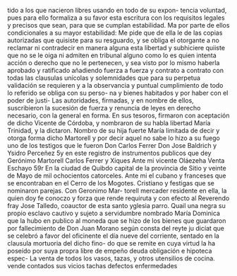 tido a los que nacieron libres usando en todo de su expon- tencia voluntad, pues para ello formaliza a su favor esta escritura con los requisitos legales y precisos que sean, para que se cumplan estabilidad. Ma por parte de ellos
condicionales a su mayor estabilidad: Me pide que de ella le de las copias autorizadas que quisiste para su resguardo, y se obliga el otorgante a no reclamar ni contradecir en manera alguna esta libertad y subhiciere quiiste que
no se le oiga ni admiten en tribunal alguno como lo es quien intenta acción o derecho que no le pertenecen, y sea visto por lo mismo haberla aprobado y ratificado añadiendo fuerza a fuerza y contrato a contrato con todas las
clausulas unícolas y solemnidades que para su perpetua
validación se requieren y a la observancia y puntual
cumplimiento de todo lo referido se obliga con su perso-
na y bienes habitados y por haber con el poder de justi-
Las autoridades, firmadas, y en nombre de ellos, suscribieron la sucesión de fuerza y renuncia de leyes en derecho necesario, con la general en forma. En sus tesoros, firmaron con aceptación de dicho Vicente de Córdoba, y nombraron de su habla libertad María Trinidad, y la dictaron.
Nombro de su hija fuerte María limitada de decir y
otorga forma dicho Martorell y por decir aquel no sabe
lo hizo a su fuego uno de los testigos que le fueron Don
Carlos Ferrer Don Jose Baldrich y Ysidro Perceñez
5y en este registro de instrumentos publicos que dey
Gerónimo Martorell
Carlos Ferrer y Xiques
Ante mi vicente Oláezeha
Venta Eschayo
59r En la ciudad de Quibdo capital de la provincia de Sitio y
veinte de Mayo de mil ochocientos catorceles. Ante mi el
cubano y franceses que se encontraban en el Cerro de los
Mogotes.
Cristiano y festigas que se nominaron parejas. Con Geronimo Mar- torell mercader residente en ella, la quien doy fe conoczo y forza que rende requiruta y con efecto al Reverendo fray Jose Talledo, coauctor de esta santo yglesia parro.
Quail una negra su propio esclavo cautivo y sujeto a servidumbre nombrado María Dominica que la hubo en publico al moneda que se hizo de los bienes que guardaron por fallecimiento de Don Juan Morano según consta del reyte ju
dicíat que se celebró a favor del oficinente el día nueve del corriente, sentado en la clausula mortuoria del dicho fino- do que se remite en cuya virtud la ha poseído por suya propra libre de empeño deuda obligación e hipoteca espec-
La venta de todos los vasos, tazas, y otros utensilios de cocina.
vende contados sus vicios tachas defectos enfermedades